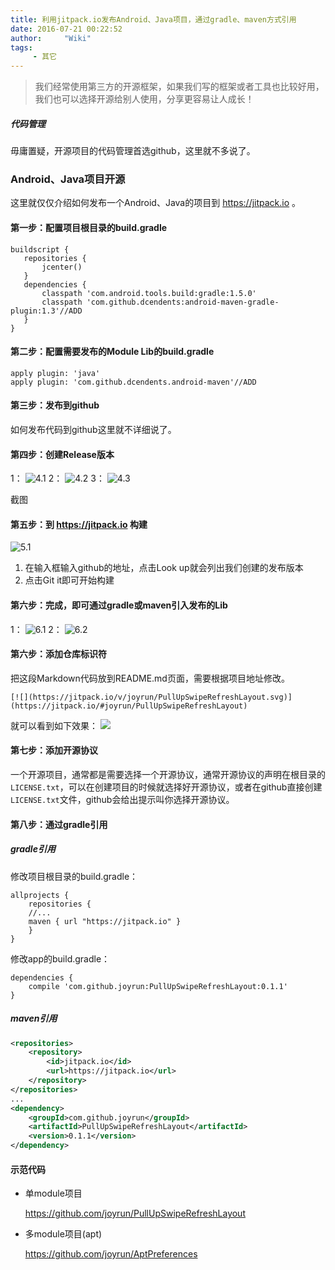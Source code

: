 ```yaml
---
title: 利用jitpack.io发布Android、Java项目，通过gradle、maven方式引用
date: 2016-07-21 00:22:52
author:     "Wiki"
tags:
     - 其它
---
```




> 我们经常使用第三方的开源框架，如果我们写的框架或者工具也比较好用，我们也可以选择开源给别人使用，分享更容易让人成长！

##### 代码管理
毋庸置疑，开源项目的代码管理首选github，这里就不多说了。
### Android、Java项目开源
这里就仅仅介绍如何发布一个Android、Java的项目到 https://jitpack.io  。
#### 第一步：配置项目根目录的build.gradle
```
buildscript {
   repositories {
       jcenter()
   }
   dependencies {
       classpath 'com.android.tools.build:gradle:1.5.0'
       classpath 'com.github.dcendents:android-maven-gradle-plugin:1.3'//ADD
   }
}
```
#### 第二步：配置需要发布的Module Lib的build.gradle
```
apply plugin: 'java'
apply plugin: 'com.github.dcendents.android-maven'//ADD
```
#### 第三步：发布到github

如何发布代码到github这里就不详细说了。

#### 第四步：创建Release版本
1：
![4.1](4.1.jpg)
2：
![4.2](4.2.jpg)
3：
![4.3](4.3.jpg)

截图
#### 第五步：到 https://jitpack.io 构建
![5.1](5.1.jpg)
1. 在输入框输入github的地址，点击Look up就会列出我们创建的发布版本
2. 点击Git it即可开始构建
#### 第六步：完成，即可通过gradle或maven引入发布的Lib
1：
![6.1](6.1.jpg)
2：
![6.2](6.2.jpg)
#### 第六步：添加仓库标识符
把这段Markdown代码放到README.md页面，需要根据项目地址修改。
```
[![](https://jitpack.io/v/joyrun/PullUpSwipeRefreshLayout.svg)](https://jitpack.io/#joyrun/PullUpSwipeRefreshLayout)
```
就可以看到如下效果：
[![](https://jitpack.io/v/joyrun/PullUpSwipeRefreshLayout.svg)](https://jitpack.io/#joyrun/PullUpSwipeRefreshLayout)

#### 第七步：添加开源协议
一个开源项目，通常都是需要选择一个开源协议，通常开源协议的声明在根目录的`LICENSE.txt`，可以在创建项目的时候就选择好开源协议，或者在github直接创建`LICENSE.txt`文件，github会给出提示叫你选择开源协议。

#### 第八步：通过gradle引用

##### gradle引用

修改项目根目录的build.gradle：

```
allprojects {
	repositories {
	//...
	maven { url "https://jitpack.io" }
	}
}
```

修改app的build.gradle：

```
dependencies {
	compile 'com.github.joyrun:PullUpSwipeRefreshLayout:0.1.1'
}
```

##### maven引用

```xml
<repositories>
	<repository>
		<id>jitpack.io</id>
		<url>https://jitpack.io</url>
	</repository>
</repositories>
... 
<dependency>
	<groupId>com.github.joyrun</groupId>
	<artifactId>PullUpSwipeRefreshLayout</artifactId>
	<version>0.1.1</version>
</dependency>
```



#### 示范代码

- 单module项目

  https://github.com/joyrun/PullUpSwipeRefreshLayout


- 多module项目(apt)

  https://github.com/joyrun/AptPreferences